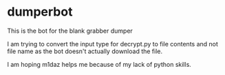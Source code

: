 # dumperbot
This is the bot for the blank grabber dumper 

I am trying to convert the input type for decrypt.py to file contents and not file name as the bot doesn't actually download the file.

I am hoping m1daz helps me because of my lack of python skills.
